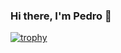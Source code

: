 ### Hi there, I'm Pedro 👋

[![trophy](https://github-profile-trophy.vercel.app/?username=ryo-ma)](https://github.com/pedromcunha/github-profile-trophy)

